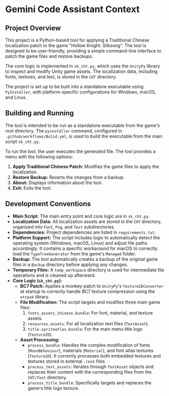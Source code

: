 # Gemini Code Assistant Context

## Project Overview

This project is a Python-based tool for applying a Traditional Chinese localization patch to the game "Hollow Knight: Silksong". The tool is designed to be user-friendly, providing a simple command-line interface to patch the game files and restore backups.

The core logic is implemented in `sk_cht.py`, which uses the `UnityPy` library to inspect and modify Unity game assets. The localization data, including fonts, textures, and text, is stored in the `CHT` directory.

The project is set up to be built into a standalone executable using `PyInstaller`, with platform-specific configurations for Windows, macOS, and Linux.

## Building and Running

The tool is intended to be run as a standalone executable from the game's root directory. The `pyinstaller` command, configured in `.github/workflows/Bulid.yml`, is used to build the executable from the main script `sk_cht.py`.

To run the tool, the user executes the generated file. The tool provides a menu with the following options:

1.  **Apply Traditional Chinese Patch:** Modifies the game files to apply the localization.
2.  **Restore Backup:** Reverts the changes from a backup.
3.  **About:** Displays information about the tool.
4.  **Exit:** Exits the tool.

## Development Conventions

*   **Main Script:** The main entry point and core logic are in `sk_cht.py`.
*   **Localization Data:** All localization assets are stored in the `CHT` directory, organized into `Font`, `Png`, and `Text` subdirectories.
*   **Dependencies:** Project dependencies are listed in `requirements.txt`.
*   **Platform Support:** The script includes logic to automatically detect the operating system (Windows, macOS, Linux) and adjust file paths accordingly. It contains a specific workaround for macOS to correctly load the `TypeTreeGenerator` from the game's `Managed` folder.
*   **Backup:** The tool automatically creates a backup of the original game files in a `Backup` directory before applying any changes.
*   **Temporary Files:** A `temp_workspace` directory is used for intermediate file operations and is cleaned up afterward.
*   **Core Logic (`sk_cht.py`):**
    *   **BC7 Patch:** Applies a monkey-patch to `UnityPy`'s `Texture2DConverter` at startup to correctly handle BC7 texture compression using the `etcpak` library.
    *   **File Modification:** The script targets and modifies three main game files:
        1.  `fonts_assets_chinese.bundle`: For font, material, and texture assets.
        2.  `resources.assets`: For all localization text files (`TextAsset`).
        3.  `title.spriteatlas.bundle`: For the main menu title logo (`Texture2D`).
    *   **Asset Processing:**
        *   `process_bundle`: Handles the complex modification of fonts (`MonoBehaviour`), materials (`Material`), and font atlas textures (`Texture2D`). It correctly processes both embedded textures and textures stored in external `.resS` files.
        *   `process_text_assets`: Iterates through `TextAsset` objects and replaces their content with the corresponding files from the `CHT/Text` directory.
        *   `process_title_bundle`: Specifically targets and replaces the game's title logo texture.